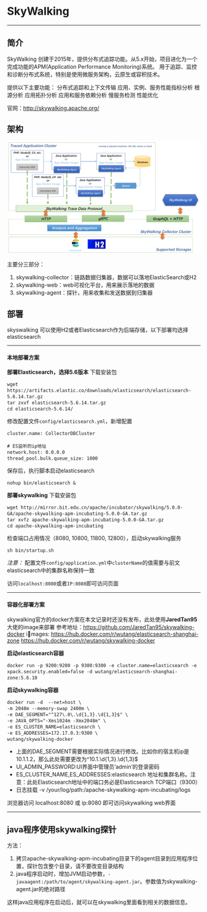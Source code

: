 # SkyWalking
---
## 简介
SkyWalking 创建于2015年，提供分布式追踪功能。从5.x开始，项目进化为一个完成功能的APM(Application Performance Monitoring)系统。
用于追踪、监控和诊断分布式系统，特别是使用微服务架构，云原生或容积技术。

提供以下主要功能：
分布式追踪和上下文传输
应用、实例、服务性能指标分析
根源分析
应用拓扑分析
应用和服务依赖分析
慢服务检测
性能优化

官网：http://skywalking.apache.org/

## 架构
![架构](jiagou.jpg)

主要分三部分：

1. skywalking-collector：链路数据归集器，数据可以落地ElasticSearch或H2
2. skywalking-web：web可视化平台，用来展示落地的数据
3. skywalking-agent：探针，用来收集和发送数据到归集器

## 部署
skyswalking 可以使用H2或者Elasticsearch作为后端存储，以下部署均选择elasticsearch

---
#### 本地部署方案
**部署Elasticsearch，选择5.6版本**
下载安装包
```
wget https://artifacts.elastic.co/downloads/elasticsearch/elasticsearch-5.6.14.tar.gz
tar zxvf elasticsearch-5.6.14.tar.gz
cd elasticsearch-5.6.14/
```
修改配置文件`config/elasticsearch.yml`，新增配置
```
cluster.name: CollectorDBCluster

# ES监听的ip地址
network.host: 0.0.0.0
thread_pool.bulk.queue_size: 1000
```
保存后，执行脚本启动elasticsearch
```
nohup bin/elasticsearch &
```
**部署skywalking**
下载安装包
```
wget http://mirror.bit.edu.cn/apache/incubator/skywalking/5.0.0-GA/apache-skywalking-apm-incubating-5.0.0-GA.tar.gz
tar xvfz apache-skywalking-apm-incubating-5.0.0-GA.tar.gz
cd apache-skywalking-apm-incubating
```
检查端口占用情况（8080, 10800, 11800, 12800），启动skywalking服务
```
sh bin/startup.sh
```
*注意：* 配置文件`config/application.yml`中`clusterName`的值需要与前文elasticsearch中的集群名称保持一致

访问`localhost:8080`或者`IP:8080`即可访问页面

---
#### 容器化部署方案
skywalking官方的docker方案在本文记录时还没有发布，此处使用**JaredTan95**大佬的image来部署
参考地址：https://github.com/JaredTan95/skywalking-docker
images:
https://hub.docker.com/r/wutang/elasticsearch-shanghai-zone
https://hub.docker.com/r/wutang/skywalking-docker

**启动elasticsearch容器**
```
docker run -p 9200:9200 -p 9300:9300 -e cluster.name=elasticsearch -e xpack.security.enabled=false -d wutang/elasticsearch-shanghai-zone:5.6.10
```
**启动skywalking容器**
```
docker run -d  --net=host \
-m 2048m --memory-swap 2400m \
-e DAE_SEGMENT="^127\.0\.\d{1,3}.\d{1,3}$" \
-e JAVA_OPTS="-Xms1024m -Xmx2048m" \
-e ES_CLUSTER_NAME=elasticsearch \
-e ES_ADDRESSES=172.17.0.3:9300 \
wutang/skywalking-docker
```
 - 上面的DAE_SEGMENT需要根据实际情况进行修改。比如你的宿主机ip是10.1.1.2，那么此处需要更改为^10\.1\.\d{1,3}.\d{1,3}$
 - UI_ADMIN_PASSWORD:UI界面中管理员‘admin’的登录密码
 - ES_CLUSTER_NAME,ES_ADDRESSES:elasticsearch 地址和集群名称。注意：此处Elasticsearch地址中的端口务必是Elasticsearch TCP端口（9300）
 - 日志挂载 -v /your/log/path:/apache-skywalking-apm-incubating/logs

浏览器访问 localhost:8080 或 ip:8080 即可访问skywalking web界面

---
## java程序使用skywalking探针
方法：
1. 拷贝apache-skywalking-apm-incubating目录下的agent目录到应用程序位置，探针包含整个目录，请不要改变目录结构
2. java程序启动时，增加JVM启动参数，`-javaagent:/path/to/agent/skywalking-agent.jar`。参数值为skywalking-agent.jar的绝对路径

这样java应用程序在启动后，就可以在skywalking里面看到相关的数据信息。
